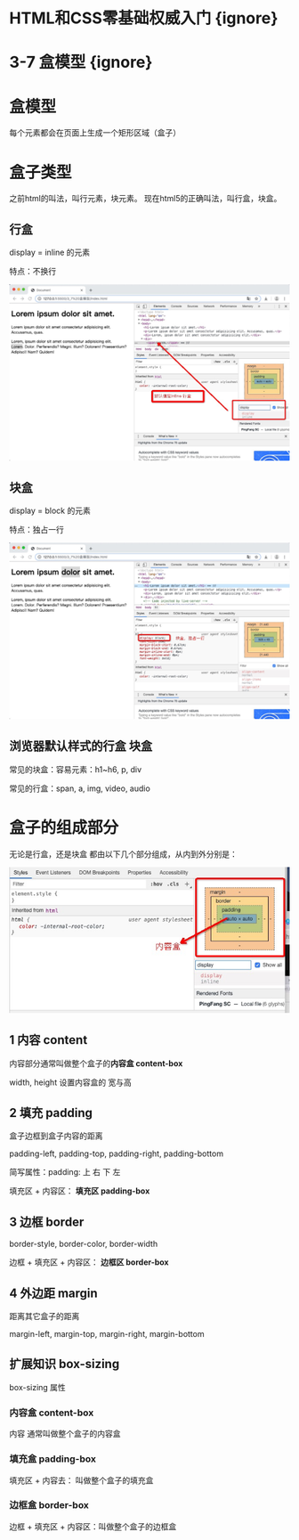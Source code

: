 # HTML和CSS零基础权威入门 {ignore} 
# 3-7 盒模型 {ignore}

# 盒模型

每个元素都会在页面上生成一个矩形区域（盒子）

# 盒子类型

之前html的叫法，叫行元素，块元素。
现在html5的正确叫法，叫行盒，块盒。

## 行盒 

display = inline 的元素

特点：不换行

![](assets/2019-08-24-19-46-45.png)

## 块盒 

display = block 的元素

特点：独占一行

![](assets/2019-08-24-19-45-09.png)


## 浏览器默认样式的行盒 块盒

常见的块盒：容易元素：h1~h6, p, div

常见的行盒：span, a, img, video, audio

# 盒子的组成部分

无论是行盒，还是块盒 都由以下几个部分组成，从内到外分别是：

![](assets/2019-08-24-19-57-34.png)

## 1 内容 content

内容部分通常叫做整个盒子的**内容盒 content-box**

width, height 设置内容盒的 宽与高

## 2 填充 padding

盒子边框到盒子内容的距离

padding-left, padding-top, padding-right, padding-bottom

简写属性：padding: 上 右 下 左

填充区 + 内容区： **填充区 padding-box**

## 3 边框 border

border-style, border-color, border-width

边框 + 填充区 + 内容区： **边框区 border-box**

## 4 外边距 margin

距离其它盒子的距离

margin-left, margin-top, margin-right, margin-bottom

## 扩展知识 box-sizing

box-sizing 属性

### 内容盒 content-box

内容 通常叫做整个盒子的内容盒

### 填充盒 padding-box

填充区 + 内容去： 叫做整个盒子的填充盒

### 边框盒 border-box

边框 + 填充区 + 内容区：叫做整个盒子的边框盒


